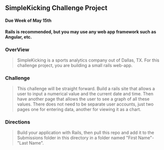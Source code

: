 ## SimpleKicking Challenge Project
#### Due Week of May 15th
#### Rails is recommended, but you may use any web app framework such as Angular, etc.

### OverView
> SimpleKicking is a sports analytics company out of Dallas, TX. For this challenge project, you are building a small rails web-app.

### Challenge
> This challenge will be straight forward. Build a rails site that allows a user to input a numerical value and the current date and time. Then have another page that allows the user to see a graph of all these values. There does not need to be separate user accounts, just two pages one for entering data, another for viewing it as a chart.

### Directions
> Build your application with Rails, then pull this repo and add it to the Submissions folder in this directory in a folder named "First Name"-"Last Name".
